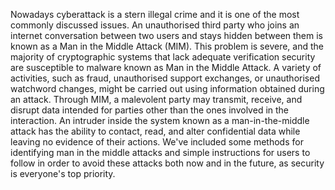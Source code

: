 Nowadays cyberattack is a stern illegal crime and it is one of the most commonly discussed issues. An unauthorised third party who joins an internet conversation between two users and stays hidden between them is known as a Man in the Middle Attack (MIM). This problem is severe, and the majority of cryptographic systems that lack adequate verification security are susceptible to malware known as Man in the Middle Attack. A variety of activities, such as fraud, unauthorised support exchanges, or unauthorised watchword changes, might be carried out using information obtained during an attack. Through MIM, a malevolent party may transmit, receive, and disrupt data intended for parties other than the ones involved in the interaction. An intruder inside the system known as a man-in-the-middle attack has the ability to contact, read, and alter confidential data while leaving no evidence of their actions. We've included some methods for identifying man in the middle attacks and simple instructions for users to follow in order to avoid these attacks both now and in the future, as security is everyone's top priority.
